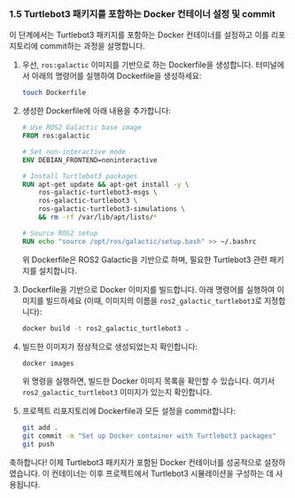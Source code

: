 ### 1.5 Turtlebot3 패키지를 포함하는 Docker 컨테이너 설정 및 commit

이 단계에서는 Turtlebot3 패키지를 포함하는 Docker 컨테이너를 설정하고 이를 리포지토리에 commit하는 과정을 설명합니다.

1. 우선, `ros:galactic` 이미지를 기반으로 하는 Dockerfile을 생성합니다. 터미널에서 아래의 명령어를 실행하여 Dockerfile을 생성하세요:

    ```bash
    touch Dockerfile
    ```

2. 생성한 Dockerfile에 아래 내용을 추가합니다:

    ```Dockerfile
    # Use ROS2 Galactic base image
    FROM ros:galactic

    # Set non-interactive mode
    ENV DEBIAN_FRONTEND=noninteractive

    # Install Turtlebot3 packages
    RUN apt-get update && apt-get install -y \
        ros-galactic-turtlebot3-msgs \
        ros-galactic-turtlebot3 \
        ros-galactic-turtlebot3-simulations \
        && rm -rf /var/lib/apt/lists/*

    # Source ROS2 setup
    RUN echo "source /opt/ros/galactic/setup.bash" >> ~/.bashrc
    ```

    위 Dockerfile은 ROS2 Galactic을 기반으로 하며, 필요한 Turtlebot3 관련 패키지를 설치합니다.

3. Dockerfile을 기반으로 Docker 이미지를 빌드합니다. 아래 명령어를 실행하여 이미지를 빌드하세요 (이때, 이미지의 이름을 `ros2_galactic_turtlebot3`로 지정합니다):

    ```bash
    docker build -t ros2_galactic_turtlebot3 .
    ```

4. 빌드한 이미지가 정상적으로 생성되었는지 확인합니다:

    ```bash
    docker images
    ```

    위 명령을 실행하면, 빌드한 Docker 이미지 목록을 확인할 수 있습니다. 여기서 `ros2_galactic_turtlebot3` 이미지가 있는지 확인합니다.

5. 프로젝트 리포지토리에 Dockerfile과 모든 설정을 commit합니다:

    ```bash
    git add .
    git commit -m "Set up Docker container with Turtlebot3 packages"
    git push
    ```

축하합니다! 이제 Turtlebot3 패키지가 포함된 Docker 컨테이너를 성공적으로 설정하였습니다. 이 컨테이너는 이후 프로젝트에서 Turtlebot3 시뮬레이션을 구성하는 데 사용됩니다.
